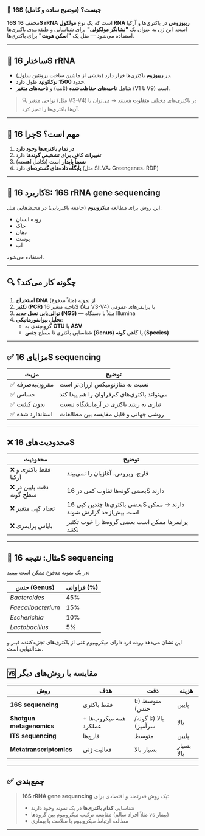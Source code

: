### 🔬 **16S چیست؟ (توضیح ساده و کامل)**
**16S** مخفف **16S rRNA** است که یک نوع **مولکول RNA ریبوزومی** در باکتری‌ها و آرکیا است. این ژن به عنوان یک **"نشانگر مولکولی"** برای شناسایی و طبقه‌بندی باکتری‌ها استفاده می‌شود — مثل یک **"اسکن هویت"** برای باکتری‌ها.

---

## 🧬 ساختار 16S rRNA

- در **ریبوزوم** باکتری‌ها قرار دارد (بخشی از ماشین ساخت پروتئین سلول).
- حدود **1500 نوکلئوتید** طول دارد.
- شامل **ناحیه‌های حفاظت‌شده** (ثابت) و **ناحیه‌های متغیر** (V1 تا V9) است.

> 🔍 نواحی متغیر (مثل V3-V4) در باکتری‌های مختلف **متفاوت** هستند → می‌توان با آن‌ها باکتری‌ها را تمیز کرد.

---

## 🎯 چرا 16S مهم است؟

1. **در تمام باکتری‌ها وجود دارد**  
2. **تغییرات کافی برای تشخیص گونه‌ها** دارد  
3. **نسبتاً پایدار** است (تکامل آهسته)  
4. **پایگاه داده‌های گسترده‌ای** دارد (مثل SILVA، Greengenes، RDP)

---

## 🧪 کاربرد 16S: **16S rRNA gene sequencing**

این روش برای مطالعه **میکروبیوم** (جامعه باکتریایی) در محیط‌هایی مثل:

- روده انسان
- خاک
- دهان
- پوست
- آب

استفاده می‌شود.

---

## 🔍 چگونه کار می‌کند؟

1. **استخراج DNA** از نمونه (مثلاً مدفوع)
2. **تکثیر (PCR)** ناحیه متغیر 16S (مثلاً V3-V4) با پرایمرهای عمومی
3. **توالی‌یابی نسل جدید (NGS)** — مثلاً با دستگاه Illumina
4. **تحلیل بیوانفورماتیکی**:
   - گروه‌بندی به **OTU** یا **ASV**
   - شناسایی باکتری تا سطح **جنس (Genus)** یا گاهی **گونه (Species)**

---

## ✅ مزایای 16S sequencing

| مزیت | توضیح |
|------|--------|
| ✅ مقرون‌به‌صرفه | نسبت به متاژنومیکس ارزان‌تر است |
| ✅ حساس | می‌تواند باکتری‌های کم‌فراوان را هم پیدا کند |
| ✅ بدون کشت | نیازی به رشد باکتری در آزمایشگاه نیست |
| ✅ استاندارد شده | روشی جهانی و قابل مقایسه بین مطالعات |

---

## ❌ محدودیت‌های 16S

| محدودیت | توضیح |
|--------|--------|
| ❌ فقط باکتری و آرکیا | قارچ، ویروس، آغازیان را نمی‌بیند |
| ❌ دقت پایین در سطح گونه | بعضی گونه‌ها تفاوت کمی در 16S دارند |
| ❌ تعداد کپی متغیر | بعضی باکتری‌ها چندین کپی 16S دارند → ممکن است بیش‌ازحد گزارش شوند |
| ❌ بایاس پرایمری | پرایمرها ممکن است بعضی گروه‌ها را خوب تکثیر نکنند |

---

## 🧩 مثال: نتیجه 16S sequencing

در یک نمونه مدفوع ممکن است ببینید:

| جنس (Genus) | فراوانی (%) |
|-------------|-------------|
| *Bacteroides* | 45% |
| *Faecalibacterium* | 15% |
| *Escherichia* | 10% |
| *Lactobacillus* | 5% |

این نشان می‌دهد روده فرد دارای میکروبیوم غنی از باکتری‌های تجزیه‌کننده فیبر و ضدالتهابی است.

---

## 🆚 مقایسه با روش‌های دیگر

| روش | هدف | دقت | هزینه |
|------|------|------|-------|
| **16S sequencing** | فقط باکتری | متوسط (تا جنس) | پایین |
| **Shotgun metagenomics** | همه میکروب‌ها + عملکرد | بالا (تا گونه/سرآمیز) | بالا |
| **ITS sequencing** | قارچ‌ها | متوسط | پایین |
| **Metatranscriptomics** | فعالیت ژنی | بسیار بالا | بسیار بالا |

---

## ✅ جمع‌بندی

> **16S rRNA gene sequencing** یک روش قدرتمند و اقتصادی برای:
> - شناسایی **کدام باکتری‌ها** در یک نمونه وجود دارند
> - مقایسه ترکیب میکروبیوم بین گروه‌ها (مثلاً افراد سالم vs بیمار)
> - مطالعه ارتباط میکروبیوم با سلامت یا بیماری

---
